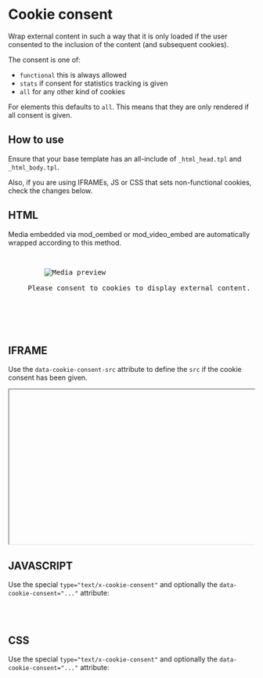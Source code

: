 Cookie consent
==============

Wrap external content in such a way that it is only loaded if the user consented to the
inclusion of the content (and subsequent cookies).

The consent is one of:

 - `functional` this is always allowed
 - `stats` if consent for statistics tracking is given
 - `all` for any other kind of cookies

For elements this defaults to `all`. This means that they are only rendered if all consent is given.

How to use
----------

Ensure that your base template has an all-include of `_html_head.tpl` and `_html_body.tpl`.

Also, if you are using IFRAMEs, JS or CSS that sets non-functional cookies, check the changes below.

HTML
----

Media embedded via mod_oembed or  mod_video_embed are automatically wrapped according
to this method.

<pre>
<figure class="cookie-consent-preview do_cookie_consent mediaclass-..." data-cookie-consent="all">
    <img src="..." alt="Media preview">
    <figcaption>Please consent to cookies to display external content.</figcaption>
    <script type="text/x-cookie-consented">
        {% filter escape %}
        <iframe width="560" height="315" src="https://www.youtube.com/embed/IdIb5RPabjw" title="YouTube video player" frameborder="0" allow="accelerometer; autoplay; clipboard-write; encrypted-media; gyroscope; picture-in-picture" allowfullscreen></iframe>
        {% endfilter %}
    </script>
</figure>
</pre>


IFRAME
------

Use the `data-cookie-consent-src` attribute to define the `src` if the cookie consent has been
given.

<pre>
<iframe width="560" height="315" data-cookie-consent-src="https://www.youtube.com/embed/...."></iframe>
</pre>


JAVASCRIPT
----------

Use the special `type="text/x-cookie-consent"` and optionally the `data-cookie-consent="..."` attribute:

<pre>
<script type="text/x-cookie-consent" data-cookie-consent="stats" src="https://..."></script>
</pre>


CSS
---

Use the special `type="text/x-cookie-consent"` and optionally the `data-cookie-consent="..."` attribute:

<pre>
<link type="text/x-cookie-consent" data-cookie-consent="stats" href="https://..."></script>
</pre>
